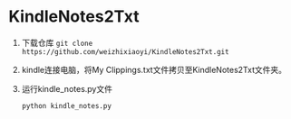 # KindleNotes2Txt
1. 下载仓库 
  `git clone https://github.com/weizhixiaoyi/KindleNotes2Txt.git`

2. kindle连接电脑，将My Clippings.txt文件拷贝至KindleNotes2Txt文件夹。

3. 运行kindle_notes.py文件

   `python kindle_notes.py`





